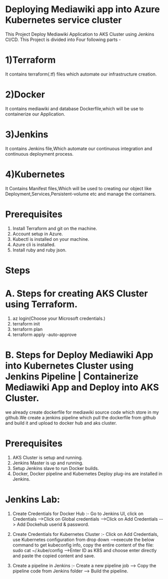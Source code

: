 
# Deploying Mediawiki app into Azure Kubernetes service cluster

This Project Deploy Mediawiki Application to AKS Cluster using Jenkins CI/CD. This Project is divided into Four following parts -

# 1)Terraform
It contains terraform(.tf) files which automate our infrastructure creation.

# 2)Docker
It contains mediawiki and database Dockerfile,which will be use to containerize our Application.

# 3)Jenkins
It contains Jenkins file,Which automate our continuous integration and continuous deployment process.

# 4)Kubernetes
It Contains Manifest files,Which will be used to creating our object like Deployment,Services,Persistent-volume etc and manage the containers.

# Prerequisites
1. Install Terraform and git on the machine.
2. Account setup in Azure.
3. Kubectl is installed on your machine.
4. Azure cli is installed.
5. Install ruby and ruby json.


# Steps
# A. Steps for creating AKS Cluster using Terraform.
1. az login(Choose your Microsoft credentials.)
2. terraform init
3. terraform plan
4. terraform apply -auto-approve


# B. Steps for Deploy Mediawiki App into Kubernetes Cluster using Jenkins Pipeline | Containerize Mediawiki App and Deploy into AKS Cluster.

we already create dockerfile for mediawiki source code which store in my github.We create a jenkins pipeline which pull the dockerfile from github and build it and upload to 
docker hub and aks cluster.

# Prerequisites
1. AKS Cluster is setup and running. 
2. Jenkins Master is up and running. 
3. Setup Jenkins slave to run Docker builds.
4. Docker, Docker pipeline and Kubernetes Deploy plug-ins are installed in Jenkins.

# Jenkins Lab:
1. Create Credentials for Docker Hub :-
    Go to Jenkins UI, click on Credentials -->Click on Global credentials -->Click on Add Credentials --> Add Dockehub userid & password.

2. Create Credentials for Kubernetes Cluster :- Click on Add Credentials, use Kubernetes configuration from drop down -->execute the below command to get kubeconfig info, copy the entire content of the file:
sudo cat ~/.kube/config -->Enter ID as K8S and choose enter directly and paste the copied content and save.

3. Create a pipeline in Jenkins :- Create a new pipeline job --> Copy the pipeline code from Jenkins folder -->  Build the pipeline.   
